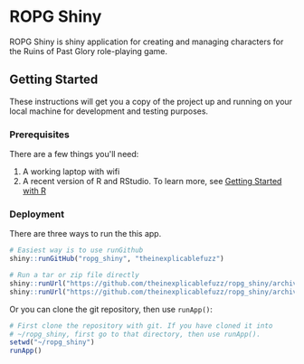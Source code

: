 # ROPG Shiny
ROPG Shiny is shiny application for creating and managing characters for the Ruins of Past Glory role-playing game.

## Getting Started
These instructions will get you a copy of the project up and running on your local machine for development and testing purposes.

### Prerequisites
There are a few things you'll need:

  1. A working laptop with wifi
  2. A recent version of R and RStudio. To learn more, see [Getting Started with R](https://support.rstudio.com/hc/en-us/articles/201141096-Getting-Started-with-R)


### Deployment
There are three ways to run the this app.
 
```R
# Easiest way is to use runGithub
shiny::runGitHub("ropg_shiny", "theinexplicablefuzz")

# Run a tar or zip file directly
shiny::runUrl("https://github.com/theinexplicablefuzz/ropg_shiny/archive/master.tar.gz")
shiny::runUrl("https://github.com/theinexplicablefuzz/ropg_shiny/archive/master.zip"))
```

Or you can clone the git repository, then use `runApp()`:
```R
# First clone the repository with git. If you have cloned it into
# ~/ropg_shiny, first go to that directory, then use runApp().
setwd("~/ropg_shiny")
runApp()
```
